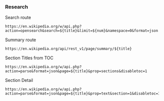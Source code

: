 ### Research

Search route
```
https://en.wikipedia.org/w/api.php?action=opensearch&search=${title}&limit=${num}&namespace=0&format=json
```


Summary route
```
https://en.wikipedia.org/api/rest_v1/page/summary/${title}
```

Section Titles from TOC
```
https://en.wikipedia.org/w/api.php?action=parse&format=json&page=${title}&prop=sections&disabletoc=1
```


Section Detail
```
https://en.wikipedia.org/w/api.php?action=parse&format=json&page=${title}&prop=text&section=1&disabletoc=1
```